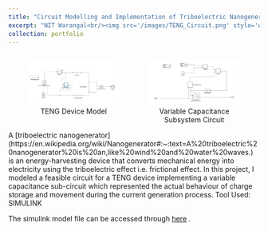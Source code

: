 ```yaml
---
title: "Circuit Modelling and Implementation of Triboelectric Nanogenerator (TENG) Device Using SIMULINK"
excerpt: "NIT Warangal<br/><img src='/images/TENG_Circuit.png' style='width: 450px;'>"
collection: portfolio
---
```

<div style="display: flex; justify-content: center;">
    <figure style="margin-right: 20px;">
        <img src='/images/TENG_Circuit.png' style="width: 100%;">
        <figcaption style="text-align: center;">TENG Device Model</figcaption>
    </figure>
    <figure>
        <img src='/images/Variable_C_subsytem.png' style="width: 100%;">
        <figcaption style="text-align: center;">Variable Capacitance Subsystem Circuit</figcaption>
    </figure>
</div>
A [triboelectric nanogenerator](https://en.wikipedia.org/wiki/Nanogenerator#:~:text=A%20triboelectric%20nanogenerator%20is%20an,like%20wind%20and%20water%20waves.) is an energy-harvesting device that converts mechanical energy into electricity using the triboelectric effect i.e. frictional effect.
In this project, I modeled a feasible circuit for a TENG device implementing a variable capacitance sub-circuit which represented the actual behaviour of charge 
storage and movement during the current generation process. Tool Used: SIMULINK

The simulink model file can be accessed through [here](https://drive.google.com/file/d/1azds4rzirIcjaDHJnHBlxOdda0ia1ksT/view?usp=sharing) .
